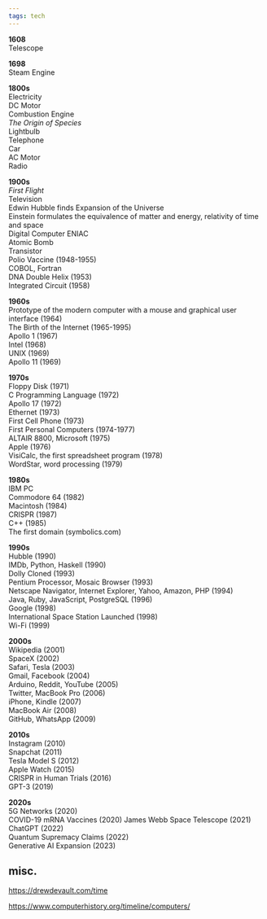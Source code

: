 ```yaml
---
tags: tech
---
```



**1608**  
Telescope

**1698**  
Steam Engine

**1800s**  
Electricity  
DC Motor  
Combustion Engine  
_The Origin of Species_  
Lightbulb  
Telephone  
Car  
AC Motor  
Radio

**1900s**  
_First Flight_  
Television  
Edwin Hubble finds Expansion of the Universe  
Einstein formulates the equivalence of matter and energy, relativity of time and space  
Digital Computer ENIAC  
Atomic Bomb  
Transistor  
Polio Vaccine (1948-1955)  
COBOL, Fortran  
DNA Double Helix (1953)  
Integrated Circuit (1958)

**1960s**  
Prototype of the modern computer with a mouse and graphical user interface (1964)  
The Birth of the Internet (1965-1995)  
Apollo 1 (1967)  
Intel (1968)  
UNIX (1969)  
Apollo 11 (1969)

**1970s**  
Floppy Disk (1971)  
C Programming Language (1972)  
Apollo 17 (1972)  
Ethernet (1973)  
First Cell Phone (1973)  
First Personal Computers (1974-1977)  
ALTAIR 8800, Microsoft (1975)  
Apple (1976)  
VisiCalc, the first spreadsheet program (1978)  
WordStar, word processing (1979)

**1980s**  
IBM PC  
Commodore 64 (1982)  
Macintosh (1984)  
CRISPR (1987)  
C++ (1985)  
The first domain (symbolics.com)

**1990s**  
Hubble (1990)  
IMDb, Python, Haskell (1990)  
Dolly Cloned (1993)  
Pentium Processor, Mosaic Browser (1993)  
Netscape Navigator, Internet Explorer, Yahoo, Amazon, PHP (1994)  
Java, Ruby, JavaScript, PostgreSQL (1996)  
Google (1998)  
International Space Station Launched (1998)  
Wi-Fi (1999)

**2000s**  
Wikipedia (2001)  
SpaceX (2002)  
Safari, Tesla (2003)  
Gmail, Facebook (2004)  
Arduino, Reddit, YouTube (2005)  
Twitter, MacBook Pro (2006)  
iPhone, Kindle (2007)  
MacBook Air (2008)  
GitHub, WhatsApp (2009)  

**2010s**  
Instagram (2010)  
Snapchat (2011)  
Tesla Model S (2012)  
Apple Watch (2015)  
CRISPR in Human Trials (2016)  
GPT-3 (2019)

**2020s**  
5G Networks (2020)  
COVID-19 mRNA Vaccines (2020) 
James Webb Space Telescope (2021)  
ChatGPT (2022)  
Quantum Supremacy Claims (2022)  
Generative AI Expansion (2023)

## misc. 

<https://drewdevault.com/time>

<https://www.computerhistory.org/timeline/computers/>